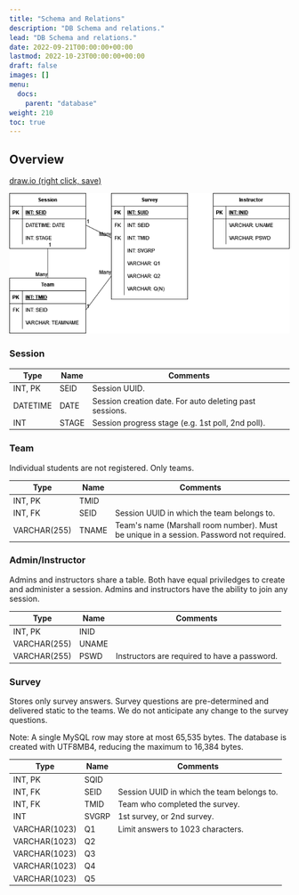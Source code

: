```yaml
---
title: "Schema and Relations"
description: "DB Schema and relations."
lead: "DB Schema and relations."
date: 2022-09-21T00:00:00+00:00
lastmod: 2022-10-23T00:00:00+00:00
draft: false
images: []
menu:
  docs:
    parent: "database"
weight: 210
toc: true
---
```


## Overview

[draw.io (right click, save)](/downloads/DB.drawio)

![Overview20221023](DB.drawio.png)

### Session

| Type | Name | Comments |
| ---  | ---  | ---      |
| INT, PK  | SEID | Session UUID. |
| DATETIME | DATE | Session creation date. For auto deleting past sessions. |
| INT      | STAGE | Session progress stage (e.g. 1st poll, 2nd poll). |

### Team

Individual students are not registered. Only teams.

| Type | Name | Comments |
| ---  | ---  | ---      |
| INT, PK      | TMID  | |
| INT, FK      | SEID  | Session UUID in which the team belongs to. |
| VARCHAR(255) | TNAME | Team's name (Marshall room number). Must be unique in a session. Password not required. |

### Admin/Instructor

Admins and instructors share a table. Both have equal priviledges to create 
and administer a session. Admins and instructors have the ability to join any 
session. 

| Type | Name | Comments |
| ---  | ---  | ---      |
| INT, PK      | INID  | |
| VARCHAR(255) | UNAME | |
| VARCHAR(255) | PSWD  | Instructors are required to have a password. |

### Survey

Stores only survey answers. Survey questions are pre-determined and 
delivered static to the teams. We do not anticipate any change to the 
survey questions.

Note: A single MySQL row may store at most 65,535 bytes. The database 
is created with UTF8MB4, reducing the maximum to 16,384 bytes.

| Type | Name | Comments |
| ---  | ---  | ---      |
| INT, PK       | SQID   | |
| INT, FK       | SEID   | Session UUID in which the team belongs to. |
| INT, FK       | TMID   | Team who completed the survey. |
| INT           | SVGRP  | 1st survey, or 2nd survey. |
| VARCHAR(1023) | Q1     | Limit answers to 1023 characters. |
| VARCHAR(1023) | Q2     | |
| VARCHAR(1023) | Q3     | |
| VARCHAR(1023) | Q4     | |
| VARCHAR(1023) | Q5     | |
